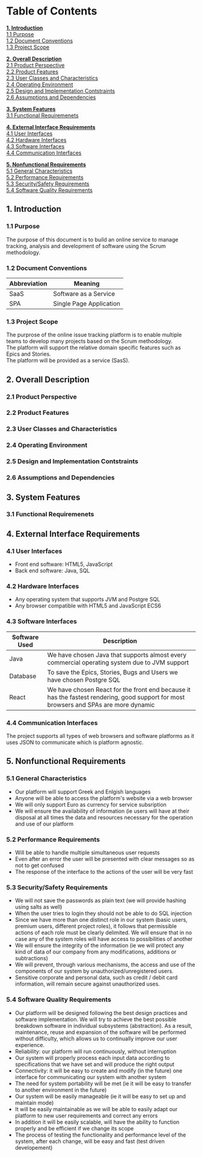 # Table of Contents

**[1. Introduction](#1-introduction)**\
[1.1 Purpose](#11-purpose)\
[1.2 Document Conventions](#12-document-conventions)\
[1.3 Project Scope](#13-project-scope)

**[2. Overall Description](#2-overall-description)**\
[2.1 Product Perspective](#21-product-perspective)\
[2.2 Product Features](#22-product-features)\
[2.3 User Classes and Characteristics](#23-user-classes-and-characteristics)\
[2.4 Operating Environment](#24-operating-environment)\
[2.5 Design and Implementation Contstraints](#25-design-and-implementation-contstraints)\
[2.6 Assumptions and Dependencies](#26-assumptions-and-dependencies)

**[3. System Features](#3-system-features)**\
[3.1 Functional Requiremenets](#31-functional-requiremenets)

**[4. External Interface Requirements](#4-external-interface-requirements)**\
[4.1 User Interfaces](#41-user-interfaces)\
[4.2 Hardware Interfaces](#42-hardware-interfaces)\
[4.3 Software Interfaces](#43-software-interfaces)\
[4.4 Communication Interfaces](#44-communication-interfaces)

**[5. Nonfunctional Requirements](#5-nonfunctional-requirements)**\
[5.1 General Characteristics](#51-general-characteristics)\
[5.2 Performance Requirements](#52-performance-requirements)\
[5.3 Security/Safety Requirements](#53-securitysafety-requirements)\
[5.4 Software Quality Requirements](#54-software-quality-requirements)

## 1. Introduction

### 1.1 Purpose

The purpose of this document is to build an online service to manage tracking, analysis and development
of software using the Scrum methodology.

### 1.2 Document Conventions

|Abbreviation|Meaning|
|     ---    |  ---  |
|SaaS|Software as a Service|
|SPA|Single Page Application|

### 1.3 Project Scope

The purprose of the online issue tracking platform is to enable multiple teams to develop many
projects based on the Scrum methodology.\
The platform will support the relative domain specific features such as Epics and Stories.\
The platform will be provided as a service (SasS).

## 2. Overall Description

### 2.1 Product Perspective

### 2.2 Product Features

### 2.3 User Classes and Characteristics

### 2.4 Operating Environment

### 2.5 Design and Implementation Contstraints

### 2.6 Assumptions and Dependencies

## 3. System Features

### 3.1 Functional Requiremenets

## 4. External Interface Requirements

### 4.1 User Interfaces

- Front end software: HTML5, JavaScript
- Back end software: Java, SQL

### 4.2 Hardware Interfaces

- Any operating system that supports JVM and Postgre SQL
- Any browser compatible with HTML5 and JavaScript ECS6

### 4.3 Software Interfaces

| Software Used | Description |
| --- | --- |
|Java|We have chosen Java that supports almost every commercial operating system due to JVM support|
|Database|To save the Epics, Stories, Bugs and Users we have chosen Postgre SQL|
|React|We have chosen React for the front end because it has the fastest rendering, good support for most browsers and SPAs are more dynamic|

### 4.4 Communication Interfaces

The project supports all types of web browsers and software platforms as it uses JSON to communicate which is platform agnostic.

## 5. Nonfunctional Requirements

### 5.1 General Characteristics

- Our platform will support Greek and Enlgish languages
- Anyone will be able to access the platform's website via a web browser
- We will only support Euro as currency for service subsription
- We will ensure the availability of information (ie users will have at their disposal at all times the data and resources necessary for the operation and use of our platform


### 5.2 Performance Requirements

- Will be able to handle multiple simultaneous user requests
- Even after an error the user will be presented with clear messages so as not to get confused
- The response of the interface to the actions of the user will be very fast

### 5.3 Security/Safety Requirements

- We will not save the passwords as plain text (we will provide hashing using salts as well)
- When the user tries to login they should not be able to do SQL injection
- Since we have more than one distinct role in our system (basic users, premium users, different project roles), it follows that permissible actions of each role must be clearly delimited. We will ensure that in no case any of the system roles will have access to possibilities of another
- We will ensure the integrity of the information (ie we will protect any kind of data of our company from any modifications, additions or subtractions)
- We will prevent, through various mechanisms, the access and use of the components of our system by unauthorized/unregistered users.
- Sensitive corporate and personal data, such as credit / debit card information, will remain secure against unauthorized uses.


### 5.4 Software Quality Requirements
- Our platform will be designed following the best design practices and software implementation. We will try to achieve the best possible breakdown software in individual subsystems (abstraction). As a result, maintenance, reuse and expansion of the software will be performed without difficulty, which allows us to continually improve our user experience.
- Reliability: our platform will run continuously, without interruption
- Our system will properly process each input data according to specifications that we have set and will produce the right output
- Connectivity: it will be easy to create and modify (in the future) one interface for communicating our system with another system
- The need for system portability will be met (ie it will be easy to transfer to another environment in the future)
- Our system will be easily manageable (ie it will be easy to set up and maintain mode)
- It will be easily maintainable as we will be able to easily adapt our platform to new user requirements and correct any errors
- In addition it will be easily scalable, will have the ability to function properly and be efficient if we change its scope
- The process of testing the functionality and performance level of the system, after each change, will be easy and fast (test driven developement)